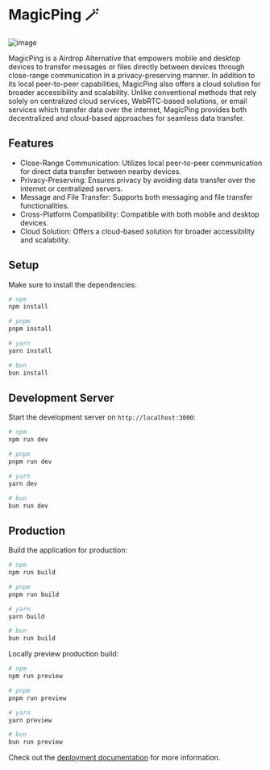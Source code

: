 # MagicPing 🪄
![image](https://github.com/floki1250/MagicPing/assets/37814393/2daed488-901e-47bf-a820-1853c1ccf97c)

MagicPing is a Airdrop Alternative that empowers mobile and desktop devices to transfer messages or files directly between devices through close-range communication in a privacy-preserving manner. In addition to its local peer-to-peer capabilities, MagicPing also offers a cloud solution for broader accessibility and scalability. Unlike conventional methods that rely solely on centralized cloud services, WebRTC-based solutions, or email services which transfer data over the internet, MagicPing provides both decentralized and cloud-based approaches for seamless data transfer.

## Features
- Close-Range Communication: Utilizes local peer-to-peer communication for direct data transfer between nearby devices.
- Privacy-Preserving: Ensures privacy by avoiding data transfer over the internet or centralized servers.
- Message and File Transfer: Supports both messaging and file transfer functionalities.
- Cross-Platform Compatibility: Compatible with both mobile and desktop devices.
- Cloud Solution: Offers a cloud-based solution for broader accessibility and scalability.

## Setup

Make sure to install the dependencies:

```bash
# npm
npm install

# pnpm
pnpm install

# yarn
yarn install

# bun
bun install
```

## Development Server

Start the development server on `http://localhost:3000`:

```bash
# npm
npm run dev

# pnpm
pnpm run dev

# yarn
yarn dev

# bun
bun run dev
```

## Production

Build the application for production:

```bash
# npm
npm run build

# pnpm
pnpm run build

# yarn
yarn build

# bun
bun run build
```

Locally preview production build:

```bash
# npm
npm run preview

# pnpm
pnpm run preview

# yarn
yarn preview

# bun
bun run preview
```

Check out the [deployment documentation](https://nuxt.com/docs/getting-started/deployment) for more information.
